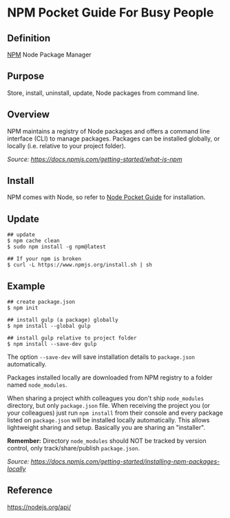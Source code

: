 # NPM Pocket Guide For Busy People

## Definition

[NPM](https://www.npmjs.com/) Node Package Manager

## Purpose

Store, install, uninstall, update, Node packages from command line.

## Overview

NPM maintains a registry of Node packages and offers a command line interface (CLI) to manage packages. Packages can be installed globally, or locally (i.e. relative to your project folder).

*Source: https://docs.npmjs.com/getting-started/what-is-npm*

## Install

NPM comes with Node, so refer to [Node Pocket Guide](https://github.com/heyallan/node) for installation.

## Update

```shell
## update
$ npm cache clean
$ sudo npm install -g npm@latest

## If your npm is broken
$ curl -L https://www.npmjs.org/install.sh | sh
```

## Example

```shell
## create package.json
$ npm init

## install gulp (a package) globally
$ npm install --global gulp

## install gulp relative to project folder
$ npm install --save-dev gulp
```
The option `--save-dev` will save installation details to `package.json` automatically.

Packages installed locally are downloaded from NPM registry to a folder named `node_modules`.

When sharing a project whith colleagues you don't ship `node_modules` directory, but only `package.json` file. When receiving the project you (or your colleagues) just run `npm install` from their console and every package listed on `package.json` will be installed locally automatically. This allows lightweight sharing and setup. Basically you are sharing an "installer".

**Remember:** Directory `node_modules` should NOT be tracked by version control, only track/share/publish `package.json`.

*Source: https://docs.npmjs.com/getting-started/installing-npm-packages-locally*

## Reference
https://nodejs.org/api/
